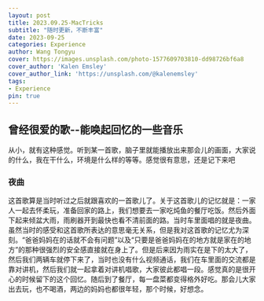 ```yaml
---
layout: post
title: 2023.09.25-MacTricks
subtitle: "随时更新，不断丰富"
date: 2023-09-25
categories: Experience
author: Wang Tongyu
cover: https://images.unsplash.com/photo-1577609703810-dd98726bf6a8
cover_author: 'Kalen Emsley'
cover_author_link: 'https://unsplash.com/@kalenemsley'
tags: 
- Experience
pin: true
---
```


## 曾经很爱的歌--能唤起回忆的一些音乐

从小，就有这种感觉。听到某一首歌，脑子里就能播放出来那会儿的画面，大家说的什么，我在干什么，环境是什么样的等等。感觉很有意思，还是记下来吧

### 夜曲
这首歌算是当时听过之后就跟喜欢的一首歌儿了。关于这首歌儿的记忆就是：一家人一起去怀柔玩，准备回家的路上，我们想要去一家吃炖鱼的餐厅吃饭。然后外面下起来倾盆大雨，雨刷器开到最快也看不清前面的路。当时车里面唱的就是夜曲。虽然当时的感受和这首歌所表达的意思毫无关系，但是我对这首歌的记忆尤为深刻。“爸爸妈妈在的话就不会有问题”以及“只要是爸爸妈妈在的地方就是家在的地方”的那种很强烈的安全感直接就在身上了。但是后来因为雨实在是下的太大了，然后我们两辆车就停下来了，当时也没有什么视频通话，我们在车里面的交流都是靠对讲机，然后我们就一起拿着对讲机唱歌，大家彼此都唱一段。感觉真的是很开心的时候留下的这个回忆。随后到了餐厅，每一盘菜都变得格外好吃。那会儿大家出去玩，也不喝酒，两边的妈妈也都很年轻，那个时候，好想念。